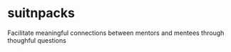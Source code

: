 # suitnpacks
Facilitate meaningful connections between mentors and mentees through thoughful questions
